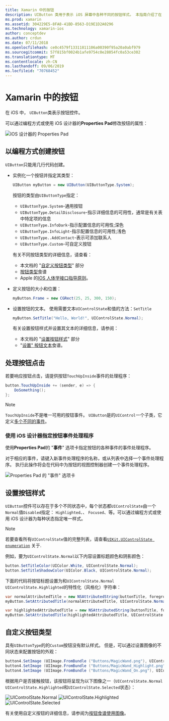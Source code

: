 ```yaml
---
title: Xamarin 中的按钮
description: UIButton 类用于表示 iOS 屏幕中各种不同的按钮样式。 本指南介绍了在 iOS 中使用按钮的不同选项。
ms.prod: xamarin
ms.assetid: 304229E5-8FA8-41BD-8563-D19E1D2A0296
ms.technology: xamarin-ios
author: conceptdev
ms.author: crdun
ms.date: 07/11/2018
ms.openlocfilehash: ce0c4579f13311811106a00390f95a20a0abf979
ms.sourcegitcommit: 57f815bf0024b1afe9754c0e28054fc0a53ce302
ms.translationtype: MT
ms.contentlocale: zh-CN
ms.lasthandoff: 09/06/2019
ms.locfileid: "70768452"
---
```

# <a name="buttons-in-xamarinios"></a>Xamarin 中的按钮

在 iOS 中， `UIButton`类表示按钮控件。

可以通过编程方式或使用 iOS 设计器的**Properties Pad**修改按钮的属性：

![IOS 设计器的 Properties Pad](buttons-images/properties.png "IOS 设计器的 Properties Pad")

## <a name="creating-a-button-programmatically"></a>以编程方式创建按钮

`UIButton`只能用几行代码创建。

- 实例化一个按钮并指定其类型：

  ```csharp
  UIButton myButton = new UIButton(UIButtonType.System);
  ```

  按钮的类型由`UIButtonType`指定：

  - `UIButtonType.System`-通用按钮
  - `UIButtonType.DetailDisclosure`-指示详细信息的可用性，通常是有关表中特定项的信息
  - `UIButtonType.InfoDark`-指示配置信息的可用性;深色
  - `UIButtonType.InfoLight`-指示配置信息的可用性;浅色
  - `UIButtonType..AddContact`-表示可添加联系人
  - `UIButtonType.Custom`-可自定义按钮

  有关不同按钮类型的详细信息，请查看：
  
  - 本文档的 "[自定义按钮类型](#custom-button-types)" 部分
  - [按钮类型](https://github.com/xamarin/recipes/tree/master/Recipes/ios/standard_controls/buttons/create_different_types_of_buttons)食谱
  - Apple 的[IOS 人体学接口指导原则](https://developer.apple.com/design/human-interface-guidelines/ios/controls/buttons/)。

- 定义按钮的大小和位置：

  ```csharp
  myButton.Frame = new CGRect(25, 25, 300, 150);
  ```

- 设置按钮的文本。 使用需要文本`UIControlState`和值的方法：`SetTitle`

  ```csharp
  myButton.SetTitle("Hello, World!", UIControlState.Normal);
  ```

  有关设置按钮样式并设置其文本的详细信息，请参阅：

  - 本文档的 "[设置按钮样式](#styling-a-button)" 部分
  - "[设置" 按钮文本](https://github.com/xamarin/recipes/tree/master/Recipes/ios/standard_controls/buttons/set_button_text)食谱。

## <a name="handling-a-button-tap"></a>处理按钮点击

若要响应按钮点击，请提供按钮`TouchUpInside`事件的处理程序：

```csharp
button.TouchUpInside += (sender, e) => {
    DoSomething();
};
```

> [!NOTE]
> `TouchUpInside`不是唯一可用的按钮事件。 `UIButton`是的`UIControl`一个子类，它定义[多个不同的事件](xref:UIKit.UIControlEvent)。

### <a name="using-the-ios-designer-to-specify-button-event-handlers"></a>使用 iOS 设计器指定按钮事件处理程序

使用**Properties Pad**的 "**事件**" 选项卡指定按钮的各种事件的事件处理程序。

对于相应的事件，请键入新事件处理程序的名称，或从列表中选择一个事件处理程序。 执行此操作将会在代码中为按钮的视图控制器创建一个事件处理程序。

![Properties Pad 的 "事件" 选项卡](buttons-images/image1.png "Properties Pad 的 \"事件\" 选项卡")

## <a name="styling-a-button"></a>设置按钮样式

`UIButton`控件可以存在于多个不同状态中，每个状态都`UIControlState`由一个`Normal`值`Disabled`指定： `Highlighted`、、 `Focused`、等。可以通过编程方式或使用 iOS 设计器为每种状态指定唯一样式。

> [!NOTE]
> 若要查看所有`UIControlState`值的完整列表，请查看[`UIKit.UIControlState enumeration`](xref:UIKit.UIControlState)
> 关于.

例如，要为`UIControlState.Normal`以下内容设置标题颜色和阴影颜色：

```csharp
button.SetTitleColor(UIColor.White, UIControlState.Normal);
button.SetTitleShadowColor(UIColor.Black, UIControlState.Normal);
```

下面的代码将按钮标题设置为和`UIControlState.Normal` `UIControlState.Highlighted`的特性化（风格化）字符串：

```csharp
var normalAttributedTitle = new NSAttributedString(buttonTitle, foregroundColor: UIColor.Blue, strikethroughStyle: NSUnderlineStyle.Single);
myButton.SetAttributedTitle(normalAttributedTitle, UIControlState.Normal);

var highlightedAttributedTitle = new NSAttributedString(buttonTitle, foregroundColor: UIColor.Green, strikethroughStyle: NSUnderlineStyle.Thick);
myButton.SetAttributedTitle(highlightedAttributedTitle, UIControlState.Highlighted);
```

## <a name="custom-button-types"></a>自定义按钮类型

具有`UIButtonType`的的`Custom`按钮没有默认样式。 但是，可以通过设置图像的不同状态来配置按钮的外观：

```csharp
button4.SetImage (UIImage.FromBundle ("Buttons/MagicWand.png"), UIControlState.Normal);
button4.SetImage (UIImage.FromBundle ("Buttons/MagicWand_Highlight.png"), UIControlState.Highlighted);
button4.SetImage (UIImage.FromBundle ("Buttons/MagicWand_On.png"), UIControlState.Selected);
```

根据用户是否接触按钮，该按钮将呈现为以下图像之一（`UIControlState.Normal` `UIControlState.Highlighted`和`UIControlState.Selected`状态）：

![UIControlState.Normal](buttons-images/image22.png "UIControlState.Normal")
![UIControlState.Highlighted](buttons-images/image23.png "UIControlState.Highlighted")
![UIControlState.Selected](buttons-images/image24.png "UIControlState.Selected")

有关使用自定义按钮的详细信息，请参阅为[按钮食谱使用图像](https://github.com/xamarin/recipes/tree/master/Recipes/ios/standard_controls/buttons/use_an_image_for_a_button)。
